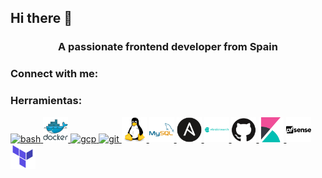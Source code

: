 ## Hi there 👋
<h3 align="center">A passionate frontend developer from Spain</h3>

<h3 align="left">Connect with me:</h3>
<p align="left">
</p>

<h3 align="left">Herramientas:</h3>
<p align="left"> 
 <a href="https://www.gnu.org/software/bash/" target="_blank" rel="noreferrer"> <img src="https://www.vectorlogo.zone/logos/gnu_bash/gnu_bash-icon.svg" alt="bash" width="40" height="40"/> </a> 
 <a href="https://www.docker.com/" target="_blank" rel="noreferrer"> <img src="https://raw.githubusercontent.com/devicons/devicon/master/icons/docker/docker-original-wordmark.svg" alt="docker" width="40" height="40"/> </a> 
 <a href="https://cloud.google.com" target="_blank" rel="noreferrer"> <img src="https://www.vectorlogo.zone/logos/google_cloud/google_cloud-icon.svg" alt="gcp" width="40" height="40"/> </a> 
 <a href="https://git-scm.com/" target="_blank" rel="noreferrer"> <img src="https://www.vectorlogo.zone/logos/git-scm/git-scm-icon.svg" alt="git" width="40" height="40"/> </a> 
 <a href="https://www.linux.org/" target="_blank" rel="noreferrer"> <img src="https://raw.githubusercontent.com/devicons/devicon/master/icons/linux/linux-original.svg" alt="linux" width="40" height="40"/> </a> 
 <a href="https://www.mysql.com/" target="_blank" rel="noreferrer"> <img src="https://raw.githubusercontent.com/devicons/devicon/master/icons/mysql/mysql-original-wordmark.svg" alt="mysql" width="40" height="40"/> </a> 
   <a href="https://docs.ansible.com/ansible/latest/index.html" target="_blank" rel="noreferrer"> <img src="https://raw.githubusercontent.com/devicons/devicon/refs/heads/master/icons/ansible/ansible-original.svg" alt="ansible" width="40" height="40"/> </a> 
    <a href="https://www.elastic.co/es/elasticsearch" target="_blank" rel="noreferrer"> <img src="https://raw.githubusercontent.com/devicons/devicon/refs/heads/master/icons/elasticsearch/elasticsearch-plain-wordmark.svg" alt="elastic" width="40" height="40"/> </a>
     <a href="https://github.com/" target="_blank" rel="noreferrer"> <img src="https://raw.githubusercontent.com/devicons/devicon/refs/heads/master/icons/github/github-original.svg" alt="github" width="40" height="40"/> </a>
      <a href="https://www.elastic.co/es/kibana" target="_blank" rel="noreferrer"> <img src="https://raw.githubusercontent.com/devicons/devicon/refs/heads/master/icons/kibana/kibana-original.svg" alt="kibana" width="40" height="40"/> </a>
       <a href="https://www.pfsense.org/" target="_blank" rel="noreferrer"> <img src="https://raw.githubusercontent.com/devicons/devicon/refs/heads/master/icons/pfsense/pfsense-original-wordmark.svg" alt="pfsense" width="40" height="40"/> </a>
        <a href="https://www.terraform.io/" target="_blank" rel="noreferrer"> <img src="https://raw.githubusercontent.com/devicons/devicon/refs/heads/master/icons/terraform/terraform-original.svg" alt="terraform" width="40" height="40"/> </a>
</p>




<!--
**jooonw2/jooonw2** is a ✨ _special_ ✨ repository because its `README.md` (this file) appears on your GitHub profile.

Here are some ideas to get you started:

- 🔭 I’m currently working on ...
- 🌱 I’m currently learning ...
- 👯 I’m looking to collaborate on ...
- 🤔 I’m looking for help with ...
- 💬 Ask me about ...
- 📫 How to reach me: ...
- 😄 Pronouns: ...
- ⚡ Fun fact: ...
-->
